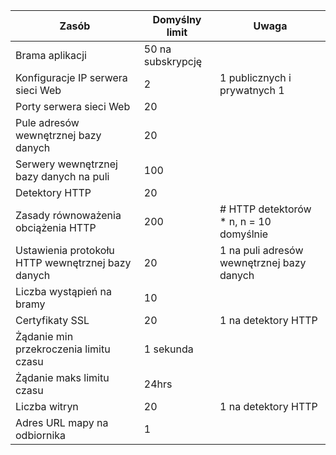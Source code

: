 Zasób| Domyślny limit | Uwaga
---|---|---
Brama aplikacji | 50 na subskrypcję |
Konfiguracje IP serwera sieci Web| 2 | 1 publicznych i prywatnych 1
Porty serwera sieci Web | 20 |
Pule adresów wewnętrznej bazy danych | 20 |
Serwery wewnętrznej bazy danych na puli | 100 |
Detektory HTTP | 20 |
Zasady równoważenia obciążenia HTTP | 200 | # HTTP detektorów * n, n = 10 domyślnie
Ustawienia protokołu HTTP wewnętrznej bazy danych | 20 | 1 na puli adresów wewnętrznej bazy danych
Liczba wystąpień na bramy | 10 |
Certyfikaty SSL | 20 | 1 na detektory HTTP
Żądanie min przekroczenia limitu czasu | 1 sekunda |
Żądanie maks limitu czasu | 24hrs |
Liczba witryn | 20 | 1 na detektory HTTP
Adres URL mapy na odbiornika | 1 |
